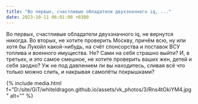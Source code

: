 ```yaml
---
title: "Во первых, счастливые обладатели двухзначного iq, ..."
date: 2023-10-11 06:01:00 +0300
---
```


Во первых, счастливые обладатели двухзначного iq, не вернутся никогда.
Во вторых, не хотите проверить Москву, причём всю, ну или хотя бы Лукойл какой-нибудь, на счёт спонсорства и поставок ВСУ топлива и военного имущества. Не? Сами на себя страшно выйти?
И, в третьих, и это самое смешное, не хотите проверить ваших жен, детей и себя заодно? Уж не под давлением ли вы находитесь, сливая всё что только можно слить, и накрывая самолёты покрышками?

{% include media.html f="D:/site/GiT/whiteldragon.github.io/assets/vk_photos/3/Rns4tOkiYM4.jpg" alt="" %}
